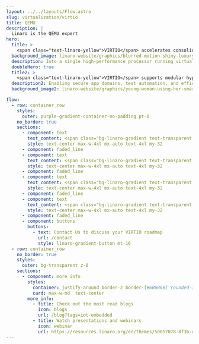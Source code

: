 ```yaml
---
layout: ../../layouts/Flow.astro
slug: virtualization/virtio
title: QEMU
description: |
  Linaro is the QEMU expert
hero:
  title: >
    <span class="text-linaro-yellow">VIRTIO</span> accelerates consolidation of ECUs
  background_image: linaro-website/graphics/blurred-motion-shiny-luxury-illuminated-night-drive-generative-ai_1_1_pkecvs.png
  description: Into a single high-performance processor running virtual machinesSeparating infotainment, ADAS, and instrument clusters securely and efficiently.
  doubleHero: true
  title2: >
    <span class="text-linaro-yellow">VIRTIO</span> supports modular hypervisor architectures
  description2: Enabling secure app domains, test automation, and efficient resource sharing.
  background_image2: linaro-website/graphics/young-woman-using-her-smartphone-city_1_bokf6d.png

flow:
  - row: container_row
    styles:
      outer: purple-gradient-container-no-padding pt-0
    no_border: true
    sections:
      - component: text
        text_content: <span class="bg-linaro-gradient text-transparent bg-clip-text h-auto">We help bring</span><br>features to upstream earlier
        style: text-center max-w-4xl mx-auto text-4xl my-32
      - component: faded_line
      - component: text
        text_content: <span class="bg-linaro-gradient text-transparent bg-clip-text h-auto">We enable VIRTIO</span><br>over PCIe, MMIO & new transport layers
        style: text-center max-w-4xl mx-auto text-4xl my-32
      - component: faded_line
      - component: text
        text_content: <span class="bg-linaro-gradient text-transparent bg-clip-text h-auto">We develop & upstream</span><br>new VIRTIO device types
        style: text-center max-w-4xl mx-auto text-4xl my-32
      - component: faded_line
      - component: text
        text_content: <span class="bg-linaro-gradient text-transparent bg-clip-text h-auto">We provide</span><br>validated reference VIRTIO stacks that can be integrated into Linus-based IVI systems, Android partitions or embedded hypervisors
        style: text-center max-w-4xl mx-auto text-4xl my-32
      - component: faded_line
      - component: buttons
        buttons:
          - text: Contact Us to discuss your VIRTIO roadmap
            url: /contact
            style: linaro-gradient-button mt-16
  - row: container_row
    no_border: true
    styles:
      outer: bg-transparent z-0
    sections:
      - component: more_info
        styles:
          container: justify-around border-2 border-[#6B6B6B] rounded-3xl py-10
          card: max-w-md  text-center
        more_info:
          - title: Check out the most read blogs
            icon: blogs
            url: /blog?tags=iot-embedded
          - title: Watch presentations and webinars
            icon: webinar
            url: https://resources.linaro.org/en/themes/50057078-8f3b-4615-8f44-67c194e43b69
---
```

